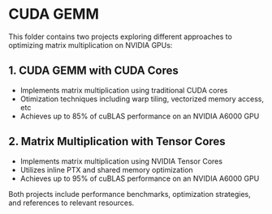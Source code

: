 # CUDA GEMM 

This folder contains two projects exploring different approaches to optimizing matrix multiplication on NVIDIA GPUs:

## 1. CUDA GEMM with CUDA Cores
- Implements matrix multiplication using traditional CUDA cores
- Otimization techniques including warp tiling, vectorized memory access, etc
- Achieves up to 85% of cuBLAS performance on an NVIDIA A6000 GPU

## 2. Matrix Multiplication with Tensor Cores
- Implements matrix multiplication using NVIDIA Tensor Cores
- Utilizes inline PTX and shared memory optimization
- Achieves up to 95% of cuBLAS performance on an NVIDIA A6000 GPU

Both projects include performance benchmarks, optimization strategies, and references to relevant resources.